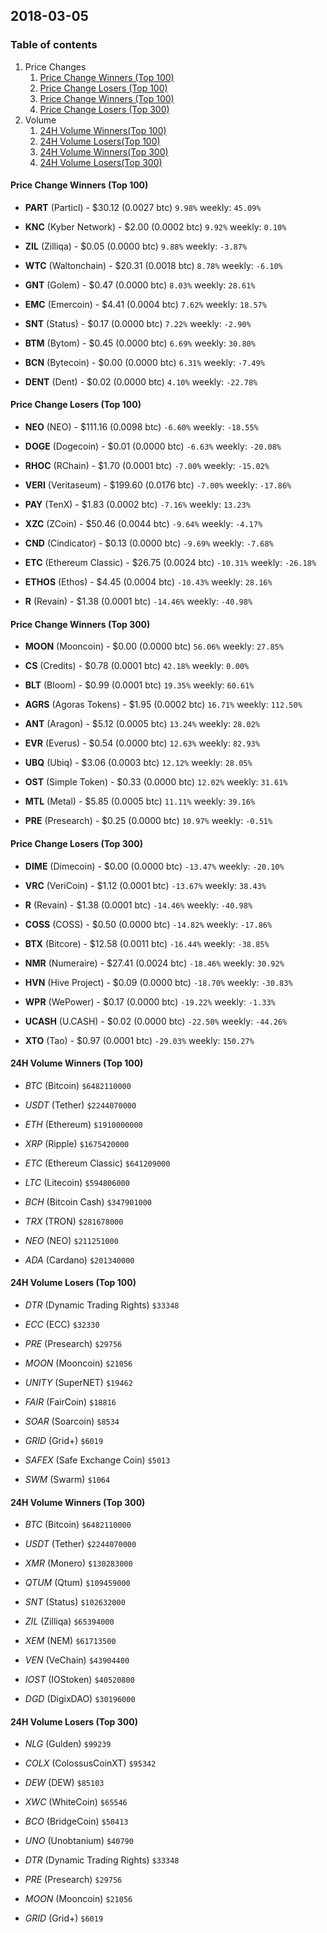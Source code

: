 ## 2018-03-05
### Table of contents
1. Price Changes
	1. [Price Change Winners (Top 100)](#price-change-winners-top-100)
	2. [Price Change Losers (Top 100)](#price-change-losers-top-100)
	1. [Price Change Winners (Top 100)](#price-change-winners-top-300)
	2. [Price Change Losers (Top 300)](#price-change-losers-top-300)
2. Volume
	1. [24H Volume Winners(Top 100)](#24h-volume-winners-top-100)
	2. [24H Volume Losers(Top 100)](#24h-volume-losers-top-100)
	1. [24H Volume Winners(Top 300)](#24h-volume-winners-top-300)
	2. [24H Volume Losers(Top 300)](#24h-volume-losers-top-300)

#### Price Change Winners (Top 100)
* **PART** (Particl) - $30.12 (0.0027 btc) `9.98%` weekly: `45.09%`

* **KNC** (Kyber Network) - $2.00 (0.0002 btc) `9.92%` weekly: `0.10%`

* **ZIL** (Zilliqa) - $0.05 (0.0000 btc) `9.88%` weekly: `-3.87%`

* **WTC** (Waltonchain) - $20.31 (0.0018 btc) `8.78%` weekly: `-6.10%`

* **GNT** (Golem) - $0.47 (0.0000 btc) `8.03%` weekly: `28.61%`

* **EMC** (Emercoin) - $4.41 (0.0004 btc) `7.62%` weekly: `18.57%`

* **SNT** (Status) - $0.17 (0.0000 btc) `7.22%` weekly: `-2.90%`

* **BTM** (Bytom) - $0.45 (0.0000 btc) `6.69%` weekly: `30.80%`

* **BCN** (Bytecoin) - $0.00 (0.0000 btc) `6.31%` weekly: `-7.49%`

* **DENT** (Dent) - $0.02 (0.0000 btc) `4.10%` weekly: `-22.78%`


#### Price Change Losers (Top 100)
* **NEO** (NEO) - $111.16 (0.0098 btc) `-6.60%` weekly: `-18.55%`

* **DOGE** (Dogecoin) - $0.01 (0.0000 btc) `-6.63%` weekly: `-20.08%`

* **RHOC** (RChain) - $1.70 (0.0001 btc) `-7.00%` weekly: `-15.02%`

* **VERI** (Veritaseum) - $199.60 (0.0176 btc) `-7.00%` weekly: `-17.86%`

* **PAY** (TenX) - $1.83 (0.0002 btc) `-7.16%` weekly: `13.23%`

* **XZC** (ZCoin) - $50.46 (0.0044 btc) `-9.64%` weekly: `-4.17%`

* **CND** (Cindicator) - $0.13 (0.0000 btc) `-9.69%` weekly: `-7.68%`

* **ETC** (Ethereum Classic) - $26.75 (0.0024 btc) `-10.31%` weekly: `-26.18%`

* **ETHOS** (Ethos) - $4.45 (0.0004 btc) `-10.43%` weekly: `28.16%`

* **R** (Revain) - $1.38 (0.0001 btc) `-14.46%` weekly: `-40.98%`


#### Price Change Winners (Top 300)
* **MOON** (Mooncoin) - $0.00 (0.0000 btc) `56.06%` weekly: `27.85%`

* **CS** (Credits) - $0.78 (0.0001 btc) `42.18%` weekly: `0.00%`

* **BLT** (Bloom) - $0.99 (0.0001 btc) `19.35%` weekly: `60.61%`

* **AGRS** (Agoras Tokens) - $1.95 (0.0002 btc) `16.71%` weekly: `112.50%`

* **ANT** (Aragon) - $5.12 (0.0005 btc) `13.24%` weekly: `28.02%`

* **EVR** (Everus) - $0.54 (0.0000 btc) `12.63%` weekly: `82.93%`

* **UBQ** (Ubiq) - $3.06 (0.0003 btc) `12.12%` weekly: `28.05%`

* **OST** (Simple Token) - $0.33 (0.0000 btc) `12.02%` weekly: `31.61%`

* **MTL** (Metal) - $5.85 (0.0005 btc) `11.11%` weekly: `39.16%`

* **PRE** (Presearch) - $0.25 (0.0000 btc) `10.97%` weekly: `-0.51%`


#### Price Change Losers (Top 300)
* **DIME** (Dimecoin) - $0.00 (0.0000 btc) `-13.47%` weekly: `-20.10%`

* **VRC** (VeriCoin) - $1.12 (0.0001 btc) `-13.67%` weekly: `38.43%`

* **R** (Revain) - $1.38 (0.0001 btc) `-14.46%` weekly: `-40.98%`

* **COSS** (COSS) - $0.50 (0.0000 btc) `-14.82%` weekly: `-17.86%`

* **BTX** (Bitcore) - $12.58 (0.0011 btc) `-16.44%` weekly: `-38.85%`

* **NMR** (Numeraire) - $27.41 (0.0024 btc) `-18.46%` weekly: `30.92%`

* **HVN** (Hive Project) - $0.09 (0.0000 btc) `-18.70%` weekly: `-30.83%`

* **WPR** (WePower) - $0.17 (0.0000 btc) `-19.22%` weekly: `-1.33%`

* **UCASH** (U.CASH) - $0.02 (0.0000 btc) `-22.50%` weekly: `-44.26%`

* **XTO** (Tao) - $0.97 (0.0001 btc) `-29.03%` weekly: `150.27%`


#### 24H Volume Winners (Top 100)
* *BTC* (Bitcoin) `$6482110000`

* *USDT* (Tether) `$2244070000`

* *ETH* (Ethereum) `$1910000000`

* *XRP* (Ripple) `$1675420000`

* *ETC* (Ethereum Classic) `$641209000`

* *LTC* (Litecoin) `$594806000`

* *BCH* (Bitcoin Cash) `$347901000`

* *TRX* (TRON) `$281678000`

* *NEO* (NEO) `$211251000`

* *ADA* (Cardano) `$201340000`


#### 24H Volume Losers (Top 100)
* *DTR* (Dynamic Trading Rights) `$33348`

* *ECC* (ECC) `$32330`

* *PRE* (Presearch) `$29756`

* *MOON* (Mooncoin) `$21056`

* *UNITY* (SuperNET) `$19462`

* *FAIR* (FairCoin) `$18816`

* *SOAR* (Soarcoin) `$8534`

* *GRID* (Grid+) `$6019`

* *SAFEX* (Safe Exchange Coin) `$5013`

* *SWM* (Swarm) `$1064`


#### 24H Volume Winners (Top 300)
* *BTC* (Bitcoin) `$6482110000`

* *USDT* (Tether) `$2244070000`

* *XMR* (Monero) `$130283000`

* *QTUM* (Qtum) `$109459000`

* *SNT* (Status) `$102632000`

* *ZIL* (Zilliqa) `$65394000`

* *XEM* (NEM) `$61713500`

* *VEN* (VeChain) `$43904400`

* *IOST* (IOStoken) `$40520800`

* *DGD* (DigixDAO) `$30196000`


#### 24H Volume Losers (Top 300)
* *NLG* (Gulden) `$99239`

* *COLX* (ColossusCoinXT) `$95342`

* *DEW* (DEW) `$85103`

* *XWC* (WhiteCoin) `$65546`

* *BCO* (BridgeCoin) `$50413`

* *UNO* (Unobtanium) `$40790`

* *DTR* (Dynamic Trading Rights) `$33348`

* *PRE* (Presearch) `$29756`

* *MOON* (Mooncoin) `$21056`

* *GRID* (Grid+) `$6019`

